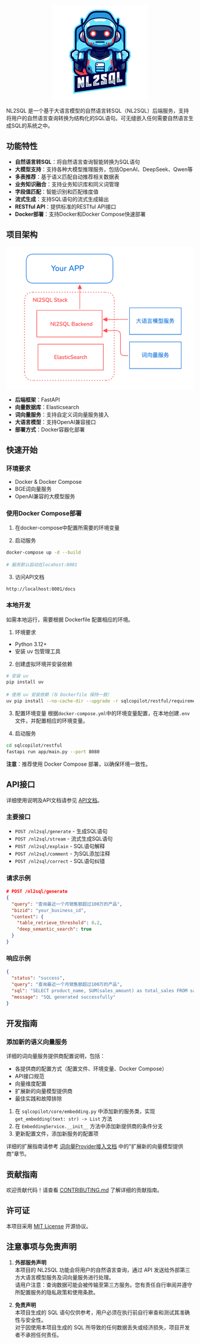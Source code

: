 <p align="center">
  <img src="./static/logo.png" alt="logo">
</p>



NL2SQL 是一个基于大语言模型的自然语言转SQL（NL2SQL）后端服务，支持将用户的自然语言查询转换为结构化的SQL语句。可无缝嵌入任何需要自然语言生成SQL的系统之中。

## 功能特性

- **自然语言转SQL**：将自然语言查询智能转换为SQL语句
- **大模型支持**：支持各种大模型推理服务，包括OpenAI、DeepSeek、Qwen等
- **多表推荐**：基于语义匹配自动推荐相关数据表
- **业务知识融合**：支持业务知识库和同义词管理
- **字段值匹配**：智能识别和匹配维度值
- **流式生成**：支持SQL语句的流式生成输出
- **RESTful API**：提供标准的RESTful API接口
- **Docker部署**：支持Docker和Docker Compose快速部署

## 项目架构

<p align="center">
  <img src="./static/architect.png" alt="架构图">
</p>

- **后端框架**：FastAPI
- **向量数据库**：Elasticsearch
- **词向量服务**：支持自定义词向量服务接入
- **大语言模型**：支持OpenAI兼容接口
- **部署方式**：Docker容器化部署

## 快速开始

### 环境要求

- Docker & Docker Compose
- BGE词向量服务
- OpenAI兼容的大模型服务

### 使用Docker Compose部署

1. 在docker-compose中配置所需要的环境变量

2. 启动服务
```bash
docker-compose up -d --build

# 服务默认启动在locahost:8001
```

3. 访问API文档
```
http://localhost:8001/docs
```

### 本地开发

如需本地运行，需要根据 Dockerfile 配置相应的环境。

1. 环境要求
- Python 3.12+
- 安装 uv 包管理工具

2. 创建虚拟环境并安装依赖
```bash
# 安装 uv
pip install uv

# 使用 uv 安装依赖（与 Dockerfile 保持一致）
uv pip install --no-cache-dir --upgrade -r sqlcopilot/restful/requirements.txt --system
```

3. 配置环境变量
根据`docker-compose.yml`中的环境变量配置，在本地创建`.env`文件，并配置相应的环境变量。

4. 启动服务
```bash
cd sqlcopilot/restful
fastapi run app/main.py --port 8080
```

**注意**：推荐使用 Docker Compose 部署，以确保环境一致性。

## API接口

详细使用说明及API文档请参见 [API文档](docs/api.md)。

### 主要接口

- `POST /nl2sql/generate` - 生成SQL语句
- `POST /nl2sql/stream` - 流式生成SQL语句
- `POST /nl2sql/explain` - SQL语句解释
- `POST /nl2sql/comment` - 为SQL添加注释
- `POST /nl2sql/correct` - SQL语句纠错

### 请求示例

```json
# POST /nl2sql/generate
{
  "query": "查询最近一个月销售额超过100万的产品",
  "bizid": "your_business_id",
  "context": {
    "table_retrieve_threshold": 0.2,
    "deep_semantic_search": true
  }
}
```

### 响应示例

```json
{
  "status": "success",
  "query": "查询最近一个月销售额超过100万的产品",
  "sql": "SELECT product_name, SUM(sales_amount) as total_sales FROM sales_table WHERE sale_date >= DATE_SUB(CURRENT_DATE, INTERVAL 1 MONTH) GROUP BY product_name HAVING total_sales > 1000000",
  "message": "SQL generated successfully"
}
```


## 开发指南

### 添加新的语义向量服务

详细的词向量服务提供商配置说明，包括：
- 各提供商的配置方式（配置文件、环境变量、Docker Compose）
- API接口规范
- 向量维度配置
- 扩展新的向量模型提供商
- 最佳实践和故障排除

1. 在 `sqlcopilot/core/embedding.py` 中添加新的服务类，实现 `get_embedding(text: str) -> List` 方法
2. 在 `EmbeddingService.__init__` 方法中添加新提供商的条件分支
3. 更新配置文件，添加新服务的配置项

详细的扩展指南请参考 [词向量Provider接入文档](docs/embedding-provider.md) 中的"扩展新的向量模型提供商"章节。

## 贡献指南

欢迎贡献代码！请查看 [CONTRIBUTING.md](CONTRIBUTING.md) 了解详细的贡献指南。

## 许可证

本项目采用 [MIT License](LICENSE) 开源协议。

## 注意事项与免责声明

1. **外部服务声明**  
   本项目的 NL2SQL 功能会将用户的自然语言查询，通过 API 发送给外部第三方大语言模型服务及词向量服务进行处理。  
   请用户注意：查询数据可能会被传输至第三方服务。您有责任自行审阅并遵守所配置服务的隐私政策和使用条款。  

2. **免责声明**  
   本项目生成的 SQL 语句仅供参考，用户必须在执行前自行审查和测试其准确性与安全性。  
   对于因使用本项目生成的 SQL 所导致的任何数据丢失或经济损失，项目开发者不承担任何责任。